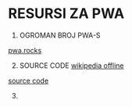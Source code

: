 # RESURSI ZA PWA

1. OGROMAN BROJ PWA-S

[pwa.rocks](https://pwa.rocks/)

2. SOURCE CODE [wikipedia offline](https://wiki-offline.jakearchibald.com/)

[source code](https://github.com/jakearchibald/offline-wikipedia)

3.